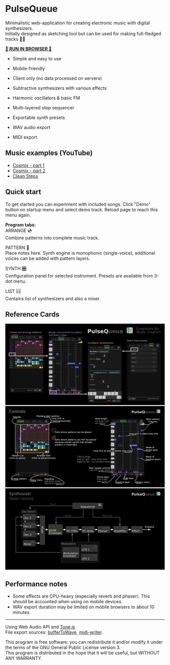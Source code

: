 # PulseQueue

Minimalistic web-application for creating electronic music with digital synthesizers.  
Initially designed as sketching tool but can be used for making full-fledged tracks :musical_note::notes:

**[:link: RUN IN BROWSER :link:](https://valent-in.github.io/pulseq)**

- Simple and easy to use
- Mobile-friendly
- Client only (no data processed on servers)

- Subtractive synthesizers with various effects
- Harmonic oscillators & basic FM
- Multi-layered step sequencer
- Exportable synth presets
- WAV audio export
- MIDI export

## Music examples (YouTube)
- [Cosmix - part 1](https://www.youtube.com/watch?v=KkLsClq37w4)
- [Cosmix - part 2](https://www.youtube.com/watch?v=8_aYqIMCa2k)
- [Clean Steps](https://www.youtube.com/watch?v=2IaCb21nIZU)

## Quick start
To get started you can experiment with included songs. Click "Demo" button on startup menu and select demo track. Reload page to reach this menu again.

**Program tabs:**  
ARRANGE :cd:  
Combine patterns into complete music track.

PATTERN :musical_keyboard:  
Place notes here. Synth engine is monophonic (single-voice), additional voices can be added with pattern layers.

SYNTH :control_knobs:  
Configuration panel for selected instrument. Presets are available from 3-dot menu.

LIST :level_slider::level_slider:  
Contains list of synthesizers and also a mixer.

## Reference Cards
![overview card](refcards/refcard-overview.png)
![controls card](refcards/refcard-controls.png)
![routing card](refcards/refcard-synth.png)

## Performance notes
- Some effects are CPU-heavy (especially reverb and phaser). This should be accounted when using on mobile devices.  
- WAV export duration may be limited on mobile browsers to about 10 minutes.

---
Using Web Audio API and [Tone.js](https://github.com/Tonejs/Tone.js)  
File export sources:
[bufferToWave](https://github.com/rwgood18/javascript-audio-file-dynamics-compressor),
[midi-writer](https://github.com/carter-thaxton/midi-file).

This program is free software: you can redistribute it and/or modify it under the terms of the GNU General Public License version 3.  
This program is distributed in the hope that it will be useful, but WITHOUT ANY WARRANTY.